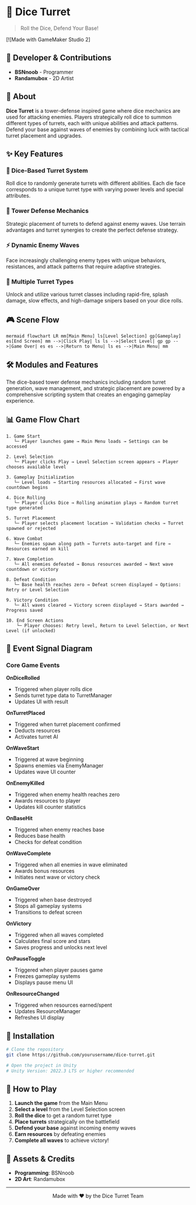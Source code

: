# 🎲 Dice Turret

> Roll the Dice, Defend Your Base!

[![Made with GameMaker Studio 2]

## 👥 Developer & Contributions

- **BSNnoob** - Programmer
- **Randamubox** - 2D Artist

## 📖 About

**Dice Turret** is a tower-defense inspired game where dice mechanics are used for attacking enemies. Players strategically roll dice to summon different types of turrets, each with unique abilities and attack patterns. Defend your base against waves of enemies by combining luck with tactical turret placement and upgrades.

## ✨ Key Features

### 🎲 Dice-Based Turret System
Roll dice to randomly generate turrets with different abilities. Each die face corresponds to a unique turret type with varying power levels and special attributes.

### 🏰 Tower Defense Mechanics
Strategic placement of turrets to defend against enemy waves. Use terrain advantages and turret synergies to create the perfect defense strategy.

### ⚡ Dynamic Enemy Waves
Face increasingly challenging enemy types with unique behaviors, resistances, and attack patterns that require adaptive strategies.

### 🎯 Multiple Turret Types
Unlock and utilize various turret classes including rapid-fire, splash damage, slow effects, and high-damage snipers based on your dice rolls.

## 🎮 Scene Flow 

 ```mermaid flowchart LR mm[Main Menu] ls[Level Selection] gp[Gameplay] es[End Screen] mm -->|Click Play| ls ls -->|Select Level| gp gp -->|Game Over| es es -->|Return to Menu| ls es -->|Main Menu| mm ```

## 🛠️ Modules and Features

The dice-based tower defense mechanics including random turret generation, wave management, and strategic placement are powered by a comprehensive scripting system that creates an engaging gameplay experience.


## 📊 Game Flow Chart

```
1. Game Start
   └─ Player launches game → Main Menu loads → Settings can be accessed

2. Level Selection
   └─ Player clicks Play → Level Selection screen appears → Player chooses available level

3. Gameplay Initialization
   └─ Level loads → Starting resources allocated → First wave countdown begins

4. Dice Rolling
   └─ Player clicks Dice → Rolling animation plays → Random turret type generated

5. Turret Placement
   └─ Player selects placement location → Validation checks → Turret spawned or rejected

6. Wave Combat
   └─ Enemies spawn along path → Turrets auto-target and fire → Resources earned on kill

7. Wave Completion
   └─ All enemies defeated → Bonus resources awarded → Next wave countdown or victory

8. Defeat Condition
   └─ Base health reaches zero → Defeat screen displayed → Options: Retry or Level Selection

9. Victory Condition
   └─ All waves cleared → Victory screen displayed → Stars awarded → Progress saved

10. End Screen Actions
    └─ Player chooses: Retry level, Return to Level Selection, or Next Level (if unlocked)
```

## 🔄 Event Signal Diagram

### Core Game Events

**OnDiceRolled**
- Triggered when player rolls dice
- Sends turret type data to TurretManager
- Updates UI with result

**OnTurretPlaced**
- Triggered when turret placement confirmed
- Deducts resources
- Activates turret AI

**OnWaveStart**
- Triggered at wave beginning
- Spawns enemies via EnemyManager
- Updates wave UI counter

**OnEnemyKilled**
- Triggered when enemy health reaches zero
- Awards resources to player
- Updates kill counter statistics

**OnBaseHit**
- Triggered when enemy reaches base
- Reduces base health
- Checks for defeat condition

**OnWaveComplete**
- Triggered when all enemies in wave eliminated
- Awards bonus resources
- Initiates next wave or victory check

**OnGameOver**
- Triggered when base destroyed
- Stops all gameplay systems
- Transitions to defeat screen

**OnVictory**
- Triggered when all waves completed
- Calculates final score and stars
- Saves progress and unlocks next level

**OnPauseToggle**
- Triggered when player pauses game
- Freezes gameplay systems
- Displays pause menu UI

**OnResourceChanged**
- Triggered when resources earned/spent
- Updates ResourceManager
- Refreshes UI display

## 🎯 Installation

```bash
# Clone the repository
git clone https://github.com/yourusername/dice-turret.git

# Open the project in Unity
# Unity Version: 2022.3 LTS or higher recommended
```

## 🚀 How to Play

1. **Launch the game** from the Main Menu
2. **Select a level** from the Level Selection screen
3. **Roll the dice** to get a random turret type
4. **Place turrets** strategically on the battlefield
5. **Defend your base** against incoming enemy waves
6. **Earn resources** by defeating enemies
7. **Complete all waves** to achieve victory!

## 🎨 Assets & Credits

- **Programming**: BSNnoob
- **2D Art**: Randamubox


---

<p align="center">
  Made with ❤️ by the Dice Turret Team
</p>
